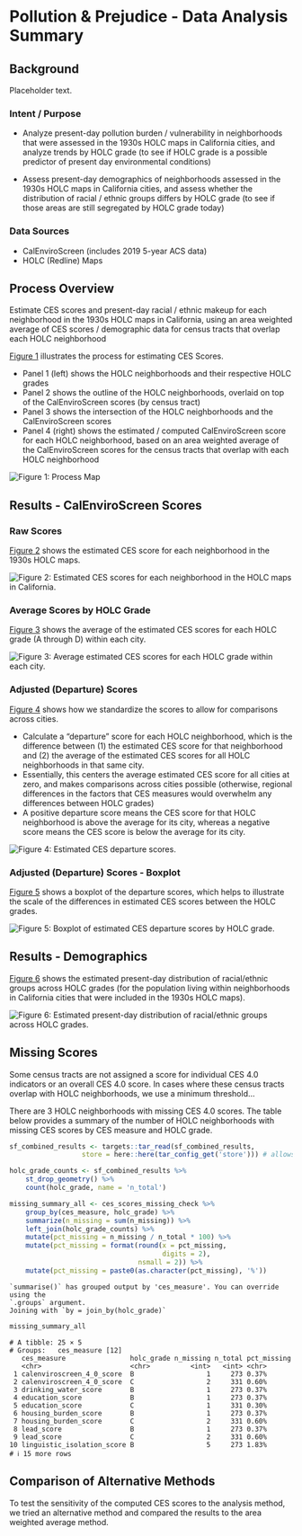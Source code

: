 # Pollution & Prejudice - Data Analysis Summary

<!-- summary_report.md is generated from summary_report.qmd - edit that file -->

## Background

Placeholder text.

### Intent / Purpose

- Analyze present-day pollution burden / vulnerability in neighborhoods
  that were assessed in the 1930s HOLC maps in California cities, and
  analyze trends by HOLC grade (to see if HOLC grade is a possible
  predictor of present day environmental conditions)

- Assess present-day demographics of neighborhoods assessed in the 1930s
  HOLC maps in California cities, and assess whether the distribution of
  racial / ethnic groups differs by HOLC grade (to see if those areas
  are still segregated by HOLC grade today)

### Data Sources

- CalEnviroScreen (includes 2019 5-year ACS data)
- HOLC (Redline) Maps

## Process Overview

Estimate CES scores and present-day racial / ethnic makeup for each
neighborhood in the 1930s HOLC maps in California, using an area
weighted average of CES scores / demographic data for census tracts that
overlap each HOLC neighborhood

[Figure 1](#fig-map-process) illustrates the process for estimating CES
Scores.

- Panel 1 (left) shows the HOLC neighborhoods and their respective HOLC
  grades
- Panel 2 shows the outline of the HOLC neighborhoods, overlaid on top
  of the CalEnviroScreen scores (by census tract)
- Panel 3 shows the intersection of the HOLC neighborhoods and the
  CalEnviroScreen scores
- Panel 4 (right) shows the estimated / computed CalEnviroScreen score
  for each HOLC neighborhood, based on an area weighted average of the
  CalEnviroScreen scores for the census tracts that overlap with each
  HOLC neighborhood

<img src="../tar_plots/01_map-combined_Stockton.png"
id="fig-map-process" alt="Figure 1: Process Map" />

## Results - CalEnviroScreen Scores

### Raw Scores

[Figure 2](#fig-scores-raw) shows the estimated CES score for each
neighborhood in the 1930s HOLC maps.

<img src="summary_report_files/figure-commonmark/fig-scores-raw-1.png"
id="fig-scores-raw"
alt="Figure 2: Estimated CES scores for each neighborhood in the HOLC maps in California." />

### Average Scores by HOLC Grade

[Figure 3](#fig-scores-avg-by-grade) shows the average of the estimated
CES scores for each HOLC grade (A through D) within each city.

<img
src="summary_report_files/figure-commonmark/fig-scores-avg-by-grade-1.png"
id="fig-scores-avg-by-grade"
alt="Figure 3: Average estimated CES scores for each HOLC grade within each city." />

### Adjusted (Departure) Scores

[Figure 4](#fig-scores-departure) shows how we standardize the scores to
allow for comparisons across cities.

- Calculate a “departure” score for each HOLC neighborhood, which is the
  difference between (1) the estimated CES score for that neighborhood
  and (2) the average of the estimated CES scores for all HOLC
  neighborhoods in that same city.
- Essentially, this centers the average estimated CES score for all
  cities at zero, and makes comparisons across cities possible
  (otherwise, regional differences in the factors that CES measures
  would overwhelm any differences between HOLC grades)
- A positive departure score means the CES score for that HOLC
  neighborhood is above the average for its city, whereas a negative
  score means the CES score is below the average for its city.

<img
src="summary_report_files/figure-commonmark/fig-scores-departure-1.png"
id="fig-scores-departure"
alt="Figure 4: Estimated CES departure scores." />

### Adjusted (Departure) Scores - Boxplot

[Figure 5](#fig-boxplot) shows a boxplot of the departure scores, which
helps to illustrate the scale of the differences in estimated CES scores
between the HOLC grades.

<img src="summary_report_files/figure-commonmark/fig-boxplot-1.png"
id="fig-boxplot"
alt="Figure 5: Boxplot of estimated CES departure scores by HOLC grade." />

## Results - Demographics

[Figure 6](#fig-demographics-race) shows the estimated present-day
distribution of racial/ethnic groups across HOLC grades (for the
population living within neighborhoods in California cities that were
included in the 1930s HOLC maps).

<img
src="summary_report_files/figure-commonmark/fig-demographics-race-1.png"
id="fig-demographics-race"
alt="Figure 6: Estimated present-day distribution of racial/ethnic groups across HOLC grades." />

## Missing Scores

Some census tracts are not assigned a score for individual CES 4.0
indicators or an overall CES 4.0 score. In cases where these census
tracts overlap with HOLC neighborhoods, we use a minimum threshold…

There are 3 HOLC neighborhoods with missing CES 4.0 scores. The table
below provides a summary of the number of HOLC neighborhoods with
missing CES scores by CES measure and HOLC grade.

``` r
sf_combined_results <- targets::tar_read(sf_combined_results,
                  store = here::here(tar_config_get('store'))) # allows for manual rendering

holc_grade_counts <- sf_combined_results %>% 
    st_drop_geometry() %>% 
    count(holc_grade, name = 'n_total')

missing_summary_all <- ces_scores_missing_check %>% 
    group_by(ces_measure, holc_grade) %>% 
    summarize(n_missing = sum(n_missing)) %>% 
    left_join(holc_grade_counts) %>% 
    mutate(pct_missing = n_missing / n_total * 100) %>% 
    mutate(pct_missing = format(round(x = pct_missing, 
                                      digits = 2), 
                                nsmall = 2)) %>%
    mutate(pct_missing = paste0(as.character(pct_missing), '%'))
```

    `summarise()` has grouped output by 'ces_measure'. You can override using the
    `.groups` argument.
    Joining with `by = join_by(holc_grade)`

``` r
missing_summary_all
```

    # A tibble: 25 × 5
    # Groups:   ces_measure [12]
       ces_measure                holc_grade n_missing n_total pct_missing
       <chr>                      <chr>          <int>   <int> <chr>      
     1 calenviroscreen_4_0_score  B                  1     273 0.37%      
     2 calenviroscreen_4_0_score  C                  2     331 0.60%      
     3 drinking_water_score       B                  1     273 0.37%      
     4 education_score            B                  1     273 0.37%      
     5 education_score            C                  1     331 0.30%      
     6 housing_burden_score       B                  1     273 0.37%      
     7 housing_burden_score       C                  2     331 0.60%      
     8 lead_score                 B                  1     273 0.37%      
     9 lead_score                 C                  2     331 0.60%      
    10 linguistic_isolation_score B                  5     273 1.83%      
    # ℹ 15 more rows

## Comparison of Alternative Methods

To test the sensitivity of the computed CES scores to the analysis
method, we tried an alternative method and compared the results to the
area weighted average method.
